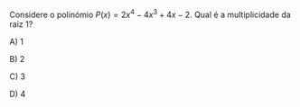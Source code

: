Considere o polinómio $P(x)= 2x^4 - 4x^3 + 4x -2$. Qual é a multiplicidade da raiz 1?

A) 1

B) 2

C) 3

D) 4

